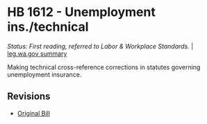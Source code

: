 # HB 1612 - Unemployment ins./technical
*Status: First reading, referred to Labor & Workplace Standards.* | [leg.wa.gov summary](https://app.leg.wa.gov/billsummary?BillNumber=1612&Year=2021)

Making technical cross-reference corrections in statutes governing unemployment insurance.

## Revisions
* [Original Bill](1/)